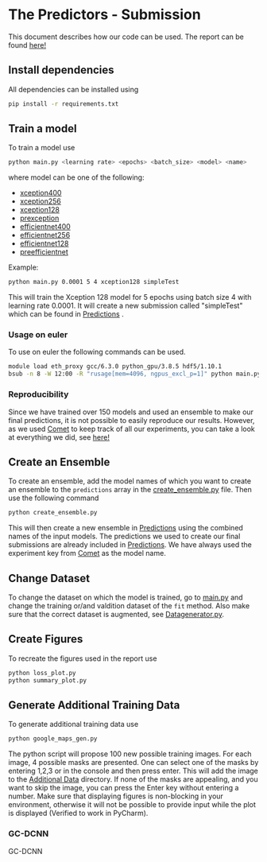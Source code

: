 # The Predictors - Submission

This document describes how our code can be used. The report can be found [here!](./report.pdf)

## Install dependencies

All dependencies can be installed using

```bash
pip install -r requirements.txt
```

## Train a model

To train a model use

```bash
python main.py <learning rate> <epochs> <batch_size> <model> <name>
```

where model can be one of the following:

* [xception400](./xception400.py)
* [xception256](./xception256.py)
* [xception128](./xception128.py)
* [prexception](./prexception.py)
* [efficientnet400](./EfficientNet400.py)
* [efficientnet256](./EfficientNet256.py)
* [efficientnet128](./EfficientNet128.py)
* [preefficientnet](./preEfficientNet.py)

Example:

```bash
python main.py 0.0001 5 4 xception128 simpleTest
```

This will train the Xception 128 model for 5 epochs using batch size 4 with learning rate 0.0001. It will create a new submission called "simpleTest" which can be found in [Predictions](./Predictions)
.

### Usage on euler

To use on euler the following commands can be used.

```bash
module load eth_proxy gcc/6.3.0 python_gpu/3.8.5 hdf5/1.10.1
bsub -n 8 -W 12:00 -R "rusage[mem=4096, ngpus_excl_p=1]" python main.py <learning rate> <epochs> <batch_size> <model> <name>
```

### Reproducibility

Since we have trained over 150 models and used an ensemble to make our final predictions, it is not possible to easily reproduce our results. However, as we used [Comet](https://www.comet.ml) to keep
track of all our experiments, you can take a look at everything we did, see [here!](https://www.comet.ml/walon1998/roadsegmentation?shareable=BsDLejxcShYvYE3OK6R1gTTMN)

## Create an Ensemble

To create an ensemble, add the model names of which you want to create an ensemble to the `predictions` array in the [create_ensemble.py](./create_ensemble.py) file. Then use the following command

```bash
python create_ensemble.py
```

This will then create a new ensemble in [Predictions](./Predictions) using the combined names of the input models. The predictions we used to create our final submissions are already included
in [Predictions](./Predictions). We have always used the experiment key from [Comet](https://www.comet.ml/walon1998/roadsegmentation?shareable=BsDLejxcShYvYE3OK6R1gTTMN) as the model name.

## Change Dataset

To change the dataset on which the model is trained, go to [main.py](./main.py) and change the training or/and valdition dataset of the `fit` method. Also make sure that the correct dataset is
augmented, see [Datagenerator.py](./Datagenerator.py).

## Create Figures

To recreate the figures used in the report use

```bash
python loss_plot.py
python summary_plot.py
```

## Generate Additional Training Data

To generate additional training data use

```bash
python google_maps_gen.py
```

The python script will propose 100 new possible training images. For each image, 4 possible masks are presented. One can select one of the masks by entering 1,2,3 or in the console and then press
enter. This will add the image to the [Additional Data](./Data/Additional_Data/) directory. If none of the masks are appealing, and you want to skip the image, you can press the Enter key without
entering a number. Make sure that displaying figures is non-blocking in your environment, otherwise it will not be possible to provide input while the plot is displayed (Verified to work in PyCharm).

### GC-DCNN

GC-DCNN










